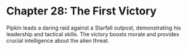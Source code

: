 # Chapter 28: The First Victory

Pipkin leads a daring raid against a Starfall outpost, demonstrating his leadership and tactical skills. The victory boosts morale and provides crucial intelligence about the alien threat.

